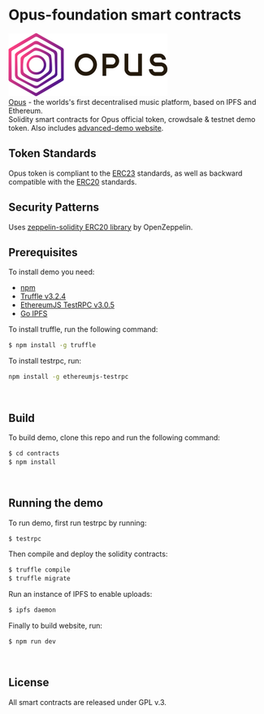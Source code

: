 # Opus-foundation smart contracts
![opus-logo](img/opus_logo_big.png)
<br />
[Opus](http://opus-foundation.org/) - the worlds's first decentralised music platform, based on IPFS and Ethereum. <br />
Solidity smart contracts for Opus official token, crowdsale & testnet demo token. Also includes [advanced-demo website](http://opus-foundation.org/advanced-demo.html).
<br />
## Token Standards
Opus token is compliant to the [ERC23](https://github.com/ethereum/EIPs/issues/223) standards, as well as backward compatible with the [ERC20](https://github.com/ethereum/eips/issues/20) standards.
<br />
## Security Patterns
Uses [zeppelin-solidity ERC20 library](https://github.com/OpenZeppelin/zeppelin-solidity
) by OpenZeppelin.
<br />
## Prerequisites
To install demo you need:

- [npm](https://www.npmjs.com/)
- [Truffle v3.2.4](https://github.com/trufflesuite/truffle-core)
- [EthereumJS TestRPC v3.0.5](https://github.com/ethereumjs/testrpc)
- [Go IPFS](https://ipfs.io/docs/install/)

To install truffle, run the following command:
```sh
$ npm install -g truffle
```
To install testrpc, run:
```sh
npm install -g ethereumjs-testrpc
```
<br />

## Build
To build demo, clone this repo and run the following command:
```sh
$ cd contracts
$ npm install
```
<br />

## Running the demo
To run demo, first run testrpc by running:
```sh
$ testrpc
```
Then compile and deploy the solidity contracts:
```sh
$ truffle compile
$ truffle migrate
```
Run an instance of IPFS to enable uploads:
```sh
$ ipfs daemon
```
Finally to build website, run:
```sh
$ npm run dev
```
<br />

## License
All smart contracts are released under GPL v.3.
